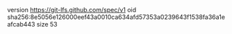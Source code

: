 version https://git-lfs.github.com/spec/v1
oid sha256:8e5056e126000eef43a0010ca634afd57353a0239643f1538fa36a1eafcab443
size 53
